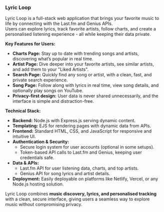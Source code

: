 ### Lyric Loop

Lyric Loop is a full-stack web application that brings your favorite music to life by connecting with the Last.fm and Genius APIs.  
Users can explore lyrics, track favorite artists, follow charts, and create a personalised listening experience - all while keeping their data private.

**Key Features for Users:**
- **Charts Page:** Stay up to date with trending songs and artists, discovering what’s popular in real time.  
- **Artist Page:** Dive deeper into your favorite artists, see similar artists, and add them to your "Liked Artists".  
- **Search Page:** Quickly find any song or artist, with a clean, fast, and private search experience.  
- **Song Page:** Follow along with lyrics in real time, view song details, and optionally play songs on YouTube.  
- **Privacy-first design:** User data is never shared unnecessarily, and the interface is simple and distraction-free.

**Technical Stack:**
- **Backend:** Node.js with Express.js serving dynamic content.  
- **Templating:** EJS for rendering pages with dynamic data from APIs.  
- **Frontend:** Standard HTML, CSS, and JavaScript for responsive and intuitive UI.  
- **Authentication & Security:**  
  - Secure login system for user accounts (optional in some setups).  
  - Token-based API calls to Last.fm and Genius, keeping user credentials safe.  
- **Data & APIs:**  
  - Last.fm API for user listening data, charts, and top artists.  
  - Genius API for song lyrics and artist details.  
- **Deployment:** Easily deployable on platforms like Netlify, Vercel, or any Node.js hosting solution.

Lyric Loop combines **music discovery, lyrics, and personalised tracking** with a clean, secure interface, giving users a seamless way to explore music without compromising privacy.
